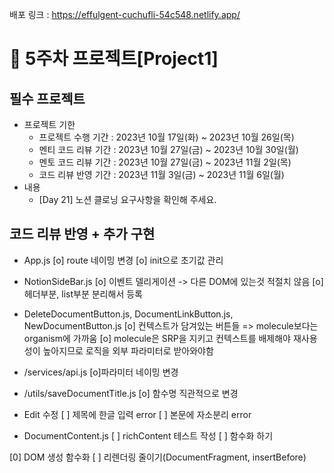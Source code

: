 배포 링크 : https://effulgent-cuchufli-54c548.netlify.app/

# 📌 5주차 프로젝트[Project1]

## 필수 프로젝트

- 프로젝트 기한
  - 프로젝트 수행 기간 : 2023년 10월 17일(화) ~ 2023년 10월 26일(목)
  - 멘티 코드 리뷰 기간 : 2023년 10월 27일(금) ~ 2023년 10월 30일(월)
  - 멘토 코드 리뷰 기간 : 2023년 10월 27일(금) ~ 2023년 11월 2일(목)
  - 코드 리뷰 반영 기간 : 2023년 11월 3일(금) ~ 2023년 11월 6일(월)
- 내용
  - [Day 21] 노션 클로닝 요구사항을 확인해 주세요.

## 코드 리뷰 반영 + 추가 구현

- App.js
  [o] route 네이밍 변경
  [o] init으로 초기값 관리

- NotionSideBar.js
  [o] 이벤트 델리게이션 -> 다른 DOM에 있는것 적절치 않음
  [o] 헤더부분, list부분 분리해서 등록

- DeleteDocumentButton.js, DocumentLinkButton.js, NewDocumentButton.js
  [o] 컨텍스트가 담겨있는 버튼들 => molecule보다는 organism에 가까움
  [o] molecule은 SRP을 지키고 컨텍스트를 배제해야 재사용성이 높아지므로 로직을 외부 파라미터로 받아와야함

- /services/api.js
  [o]파라미터 네이밍 변경

- /utils/saveDocumentTitle.js
  [o] 함수명 직관적으로 변경

- Edit 수정
  [ ] 제목에 한글 입력 error
  [ ] 본문에 자소분리 error

- DocumentContent.js
  [ ] richContent 테스트 작성
  [ ] 함수화 하기

[0] DOM 생성 함수화
[ ] 리렌더링 줄이기(DocumentFragment, insertBefore)




